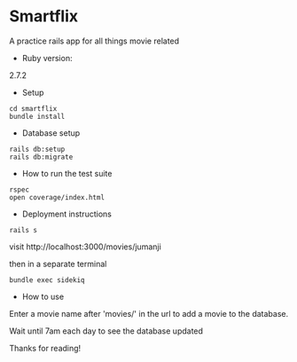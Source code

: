 # Smartflix

A practice rails app for all things movie related


* Ruby version: 
  
2.7.2

* Setup

```
cd smartflix
bundle install
```

* Database setup
```
rails db:setup
rails db:migrate
```
* How to run the test suite
```
rspec
open coverage/index.html
```

* Deployment instructions
```
rails s
```
visit http://localhost:3000/movies/jumanji

then in a separate terminal
```
bundle exec sidekiq
```
* How to use

Enter a movie name after 'movies/' in the url to add a movie to the database.

Wait until 7am each day to see the database updated


Thanks for reading!
